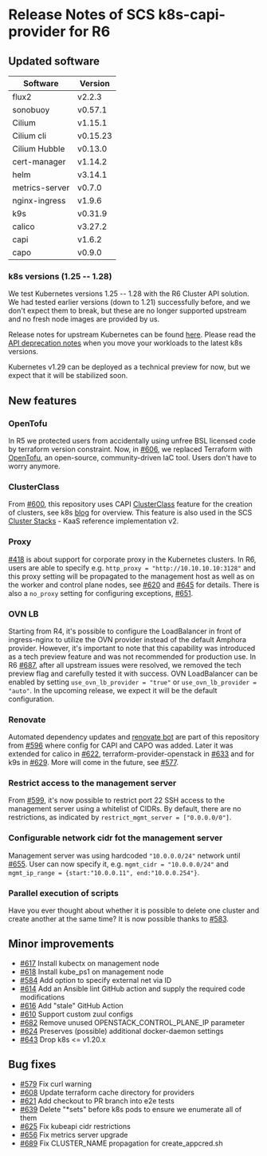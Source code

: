 # Release Notes of SCS k8s-capi-provider for R6

## Updated software

| Software       | Version  |
|----------------|----------|
| flux2          | v2.2.3   |
| sonobuoy       | v0.57.1  |
| Cilium         | v1.15.1  |
| Cilium cli     | v0.15.23 |
| Cilium Hubble  | v0.13.0  |
| cert-manager   | v1.14.2  |
| helm           | v3.14.1  |
| metrics-server | v0.7.0   |
| nginx-ingress  | v1.9.6   |
| k9s            | v0.31.9  |
| calico         | v3.27.2  |
| capi           | v1.6.2   |
| capo           | v0.9.0   |

### k8s versions (1.25 -- 1.28)

We test Kubernetes versions 1.25 -- 1.28 with the R6 Cluster API
solution. We had tested earlier versions (down to 1.21) successfully before,
and we don't expect them to break, but these are no longer supported
upstream and no fresh node images are provided by us.

Release notes for upstream Kubernetes can be found [here](https://github.com/kubernetes/kubernetes/releases).
Please read the [API deprecation notes](https://kubernetes.io/docs/reference/using-api/deprecation-guide/#v1-29)
when you move your workloads to the latest k8s versions.

Kubernetes v1.29 can be deployed as a technical preview for now, but
we expect that it will be stabilized soon.

## New features

### OpenTofu

In R5 we protected users from accidentally using unfree BSL licensed code by terraform version constraint.
Now, in [#606](https://github.com/SovereignCloudStack/k8s-cluster-api-provider/pull/606), we replaced Terraform
with [OpenTofu](https://opentofu.org/),
an open-source, community-driven IaC tool. Users don't have to worry anymore.

### ClusterClass

From [#600](https://github.com/SovereignCloudStack/k8s-cluster-api-provider/pull/600), this repository uses CAPI
[ClusterClass](https://cluster-api.sigs.k8s.io/tasks/experimental-features/cluster-class/) feature for the creation of
clusters, see k8s [blog](https://kubernetes.io/blog/2021/10/08/capi-clusterclass-and-managed-topologies/) for overview.
This feature is also used in the SCS [Cluster Stacks](https://github.com/SovereignCloudStack/cluster-stacks) - KaaS
reference implementation v2.

### Proxy

[#418](https://github.com/SovereignCloudStack/k8s-cluster-api-provider/issues/418) is about support for corporate proxy
in the Kubernetes clusters. In R6, users are able to specify e.g. `http_proxy = "http://10.10.10.10:3128"`
and this proxy setting will be propagated to the management host as well as on the worker and control plane nodes,
see [#620](https://github.com/SovereignCloudStack/k8s-cluster-api-provider/pull/620)
and [#645](https://github.com/SovereignCloudStack/k8s-cluster-api-provider/pull/645) for details.
There is also a `no_proxy` setting for configuring exceptions,
[#651](https://github.com/SovereignCloudStack/k8s-cluster-api-provider/pull/651).

### OVN LB

Starting from R4, it's possible to configure the LoadBalancer in front of ingress-nginx to
utilize the OVN provider instead of the default Amphora provider.
However, it's important to note that this capability was introduced as a tech preview feature
and was not recommended for production use.
In R6 [#687](https://github.com/SovereignCloudStack/k8s-cluster-api-provider/pull/687),
after all upstream issues were resolved, we removed the tech preview flag and carefully tested it with success.
OVN LoadBalancer can be enabled by setting `use_ovn_lb_provider = "true"` or `use_ovn_lb_provider = "auto"`.
In the upcoming release, we expect it will be the default configuration.

### Renovate

Automated dependency updates and [renovate bot](https://docs.renovatebot.com/)
are part of this repository from [#596](https://github.com/SovereignCloudStack/k8s-cluster-api-provider/pull/596)
where config for CAPI and CAPO was added.
Later it was extended for calico in [#622](https://github.com/SovereignCloudStack/k8s-cluster-api-provider/pull/622),
terraform-provider-openstack in [#633](https://github.com/SovereignCloudStack/k8s-cluster-api-provider/pull/633)
and for k9s in [#629](https://github.com/SovereignCloudStack/k8s-cluster-api-provider/pull/629).
More will come in the future, see [#577](https://github.com/SovereignCloudStack/k8s-cluster-api-provider/issues/577).

### Restrict access to the management server

From [#599](https://github.com/SovereignCloudStack/k8s-cluster-api-provider/pull/599),
it's now possible to restrict port 22 SSH access to the management server using a whitelist of CIDRs.
By default, there are no restrictions, as indicated by `restrict_mgmt_server = ["0.0.0.0/0"]`.

### Configurable network cidr fot the management server

Management server was using hardcoded `"10.0.0.0/24"` network until [#655](https://github.com/SovereignCloudStack/k8s-cluster-api-provider/pull/655).
User can now specify it, e.g. `mgmt_cidr = "10.0.0.0/24"` and `mgmt_ip_range = {start:"10.0.0.11", end:"10.0.0.254"}`.

### Parallel execution of scripts

Have you ever thought about whether it is possible to delete one cluster and create another at the same time?
It is now possible thanks to [#583](https://github.com/SovereignCloudStack/k8s-cluster-api-provider/pull/583).

## Minor improvements

- [#617](https://github.com/SovereignCloudStack/k8s-cluster-api-provider/pull/617)
  Install kubectx on management node
- [#618](https://github.com/SovereignCloudStack/k8s-cluster-api-provider/pull/618)
  Install kube_ps1 on management node
- [#584](https://github.com/SovereignCloudStack/k8s-cluster-api-provider/pull/584)
  Add option to specify external net via ID
- [#614](https://github.com/SovereignCloudStack/k8s-cluster-api-provider/pull/614)
  Add an Ansible lint GitHub action and supply the required code modifications
- [#616](https://github.com/SovereignCloudStack/k8s-cluster-api-provider/pull/616)
  Add "stale" GitHub Action
- [#610](https://github.com/SovereignCloudStack/k8s-cluster-api-provider/pull/610)
  Support custom zuul configs
- [#682](https://github.com/SovereignCloudStack/k8s-cluster-api-provider/pull/682)
  Remove unused OPENSTACK_CONTROL_PLANE_IP parameter
- [#624](https://github.com/SovereignCloudStack/k8s-cluster-api-provider/pull/624)
  Preserves (possible) additional docker-daemon settings
- [#643](https://github.com/SovereignCloudStack/k8s-cluster-api-provider/pull/643)
  Drop k8s <= v1.20.x

## Bug fixes

- [#579](https://github.com/SovereignCloudStack/k8s-cluster-api-provider/pull/579)
  Fix curl warning
- [#608](https://github.com/SovereignCloudStack/k8s-cluster-api-provider/pull/608)
  Update terraform cache directory for providers
- [#621](https://github.com/SovereignCloudStack/k8s-cluster-api-provider/pull/621)
  Add checkout to PR branch into e2e tests
- [#639](https://github.com/SovereignCloudStack/k8s-cluster-api-provider/pull/639)
  Delete "*sets" before k8s pods to ensure we enumerate all of them
- [#625](https://github.com/SovereignCloudStack/k8s-cluster-api-provider/pull/625)
  Fix kubeapi cidr restrictions
- [#656](https://github.com/SovereignCloudStack/k8s-cluster-api-provider/pull/656)
  Fix metrics server upgrade
- [#689](https://github.com/SovereignCloudStack/k8s-cluster-api-provider/pull/689)
  Fix CLUSTER_NAME propagation for create_appcred.sh

